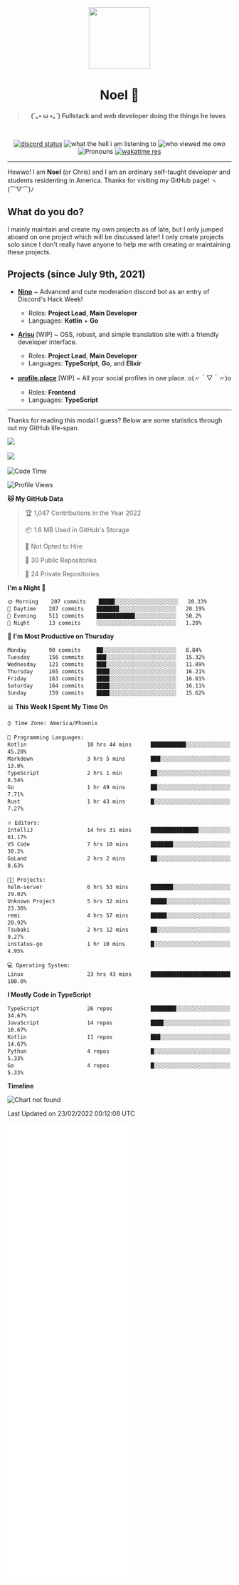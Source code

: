 <div align='center'>
  <div align='center'>
    <img
      src='https://cdn.floofy.dev/art/icons/icon_cinnamonserval.png'
      width='138'
      height='138'
    />
  </div>
  <h1>Noel 🐾</h1>
  <blockquote><strong>(´｡• ω •｡`) Fullstack and web developer doing the things he loves</strong></blockquote>

  <br />

  <a href='https://discord.com/users/280158289667555328' target='_blank'><img alt="discord status" src="https://dev.discordprofiles.me/badge/status/280158289667555328" /></a>
  <img alt="what the hell i am listening to" src="https://dev.discordprofiles.me/badge/spotify/280158289667555328" />
  <img alt="who viewed me owo" src="https://komarev.com/ghpvc/?username=auguwu" />
  <img alt='Pronouns' src='https://img.shields.io/endpoint?url=https://pronoundb.org/shields/6004d014406af11e4593a013' />
  <a href="https://wakatime.com/@auguwu" target='_blank'>
    <img alt='wakatime res' src='https://wakatime.com/badge/user/89736485-42ec-4c0f-a2f3-481db74514dc.svg' />
  </a>
</div>

<hr />

Hewwo! I am **Noel** (or Chris) and I am an ordinary self-taught developer and students residenting in America. Thanks for visiting my GitHub page! ヽ(⌒▽⌒)ﾉ

## What do you do?
I mainly maintain and create my own projects as of late, but I only jumped aboard on one project which will be discussed later! I only create projects
solo since I don't really have anyone to help me with creating or maintaining these projects.

## Projects (since July 9th, 2021)
- [**Nino**](https://nino.sh) ~ Advanced and cute moderation discord bot as an entry of Discord's Hack Week!
  - Roles: **Project Lead**, **Main Developer**
  - Languages: **Kotlin** + **Go**

- [**Arisu**](https://arisu.land) [WIP] ~ OSS, robust, and simple translation site with a friendly developer interface.
  - Roles: **Project Lead**, **Main Developer**
  - Languages: **TypeScript**, **Go**, and **Elixir**

- [**profile.place**](https://profile.place) [WIP] ~ All your social profiles in one place. o(〃＾▽＾〃)o
  - Roles: **Frontend**
  - Languages: **TypeScript**

---

Thanks for reading this modal I guess? Below are some statistics through out my GitHub life-span.

![](https://github-readme-stats.vercel.app/api?username=auguwu&count_private=true&show_icons=true&theme=gruvbox)

![](https://github-readme-stats.vercel.app/api/top-langs/?username=auguwu&layout=compact&theme=gruvbox)

<!--START_SECTION:waka-->
![Code Time](http://img.shields.io/badge/Code%20Time-2%2C755%20hrs%2025%20mins-blue)

![Profile Views](http://img.shields.io/badge/Profile%20Views-56-blue)

**🐱 My GitHub Data** 

> 🏆 1,047 Contributions in the Year 2022
 > 
> 📦 1.6 MB Used in GitHub's Storage 
 > 
> 🚫 Not Opted to Hire
 > 
> 📜 30 Public Repositories 
 > 
> 🔑 24 Private Repositories  
 > 
**I'm a Night 🦉** 

```text
🌞 Morning    207 commits    █████░░░░░░░░░░░░░░░░░░░░   20.33% 
🌆 Daytime    287 commits    ███████░░░░░░░░░░░░░░░░░░   28.19% 
🌃 Evening    511 commits    ████████████░░░░░░░░░░░░░   50.2% 
🌙 Night      13 commits     ░░░░░░░░░░░░░░░░░░░░░░░░░   1.28%

```
📅 **I'm Most Productive on Thursday** 

```text
Monday       90 commits     ██░░░░░░░░░░░░░░░░░░░░░░░   8.84% 
Tuesday      156 commits    ███░░░░░░░░░░░░░░░░░░░░░░   15.32% 
Wednesday    121 commits    ███░░░░░░░░░░░░░░░░░░░░░░   11.89% 
Thursday     165 commits    ████░░░░░░░░░░░░░░░░░░░░░   16.21% 
Friday       163 commits    ████░░░░░░░░░░░░░░░░░░░░░   16.01% 
Saturday     164 commits    ████░░░░░░░░░░░░░░░░░░░░░   16.11% 
Sunday       159 commits    ████░░░░░░░░░░░░░░░░░░░░░   15.62%

```


📊 **This Week I Spent My Time On** 

```text
⌚︎ Time Zone: America/Phoenix

💬 Programming Languages: 
Kotlin                   10 hrs 44 mins      ███████████░░░░░░░░░░░░░░   45.28% 
Markdown                 3 hrs 5 mins        ███░░░░░░░░░░░░░░░░░░░░░░   13.0% 
TypeScript               2 hrs 1 min         ██░░░░░░░░░░░░░░░░░░░░░░░   8.54% 
Go                       1 hr 49 mins        ██░░░░░░░░░░░░░░░░░░░░░░░   7.71% 
Rust                     1 hr 43 mins        █░░░░░░░░░░░░░░░░░░░░░░░░   7.27%

🔥 Editors: 
IntelliJ                 14 hrs 31 mins      ███████████████░░░░░░░░░░   61.17% 
VS Code                  7 hrs 10 mins       ███████░░░░░░░░░░░░░░░░░░   30.2% 
GoLand                   2 hrs 2 mins        ██░░░░░░░░░░░░░░░░░░░░░░░   8.63%

🐱‍💻 Projects: 
helm-server              6 hrs 53 mins       ███████░░░░░░░░░░░░░░░░░░   29.02% 
Unknown Project          5 hrs 32 mins       █████░░░░░░░░░░░░░░░░░░░░   23.36% 
remi                     4 hrs 57 mins       █████░░░░░░░░░░░░░░░░░░░░   20.92% 
Tsubaki                  2 hrs 12 mins       ██░░░░░░░░░░░░░░░░░░░░░░░   9.27% 
instatus-go              1 hr 10 mins        █░░░░░░░░░░░░░░░░░░░░░░░░   4.95%

💻 Operating System: 
Linux                    23 hrs 43 mins      █████████████████████████   100.0%

```

**I Mostly Code in TypeScript** 

```text
TypeScript               26 repos            ████████░░░░░░░░░░░░░░░░░   34.67% 
JavaScript               14 repos            ████░░░░░░░░░░░░░░░░░░░░░   18.67% 
Kotlin                   11 repos            ███░░░░░░░░░░░░░░░░░░░░░░   14.67% 
Python                   4 repos             █░░░░░░░░░░░░░░░░░░░░░░░░   5.33% 
Go                       4 repos             █░░░░░░░░░░░░░░░░░░░░░░░░   5.33%

```


**Timeline**

![Chart not found](https://raw.githubusercontent.com/auguwu/auguwu/master/charts/bar_graph.png) 


 Last Updated on 23/02/2022 00:12:08 UTC
<!--END_SECTION:waka-->

![](./github-metrics.svg)
